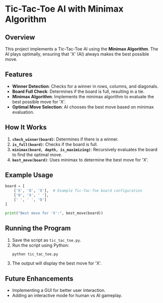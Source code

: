 # Tic-Tac-Toe AI with Minimax Algorithm

## Overview
This project implements a Tic-Tac-Toe AI using the **Minimax Algorithm**. The AI plays optimally, ensuring that 'X' (AI) always makes the best possible move.

## Features
- **Winner Detection**: Checks for a winner in rows, columns, and diagonals.
- **Board Full Check**: Determines if the board is full, resulting in a tie.
- **Minimax Algorithm**: Implements the minimax algorithm to evaluate the best possible move for 'X'.
- **Optimal Move Selection**: AI chooses the best move based on minimax evaluation.

## How It Works
1. **`check_winner(board)`**: Determines if there is a winner.
2. **`is_full(board)`**: Checks if the board is full.
3. **`minimax(board, depth, is_maximizing)`**: Recursively evaluates the board to find the optimal move.
4. **`best_move(board)`**: Uses minimax to determine the best move for 'X'.

## Example Usage
```python
board = [
    ['X', 'O', 'X'],  # Example Tic-Tac-Toe board configuration
    ['O', 'X', ' '],
    [' ', ' ', 'O']
]

print("Best move for 'X':", best_move(board))
```

## Running the Program
1. Save the script as `tic_tac_toe.py`.
2. Run the script using Python:
   ```bash
   python tic_tac_toe.py
   ```
3. The output will display the best move for 'X'.

## Future Enhancements
- Implementing a GUI for better user interaction.
- Adding an interactive mode for human vs AI gameplay.

